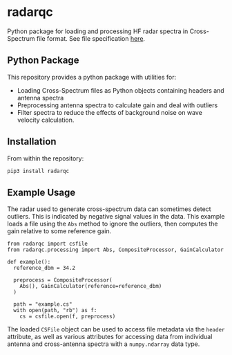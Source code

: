 # radarqc

Python package for loading and processing HF radar spectra in Cross-Spectrum file format.
See file specification [here](http://support.codar.com/Technicians_Information_Page_for_SeaSondes/Manuals_Documentation_Release_8/File_Formats/File_Cross_Spectra_V6.pdf).

## Python Package

This repository provides a python package with utilities for:
  - Loading Cross-Spectrum files as Python objects containing headers and antenna spectra
  - Preprocessing antenna spectra to calculate gain and deal with outliers
  - Filter spectra to reduce the effects of background noise on wave velocity calculation.

## Installation
From within the repository:
```bash
pip3 install radarqc
```

## Example Usage
The radar used to generate cross-spectrum data can sometimes detect outliers.  This is indicated by 
negative signal values in the data.  This example loads a file using the `Abs` method to ignore the outliers,
then computes the gain relative to some reference gain.

```python3
from radarqc import csfile
from radarqc.processing import Abs, CompositeProcessor, GainCalculator

def example():
  reference_dbm = 34.2
  
  preprocess = CompositeProcessor(
    Abs(), GainCalculator(reference=reference_dbm)
  )
  
  path = "example.cs"
  with open(path, "rb") as f:
    cs = csfile.open(f, preprocess)
```

The loaded `CSFile` object can be used to access file metadata via the `header` attribute,
as well as various attributes for accessing data from individual antenna and cross-antenna spectra
with a `numpy.ndarray` data type.



